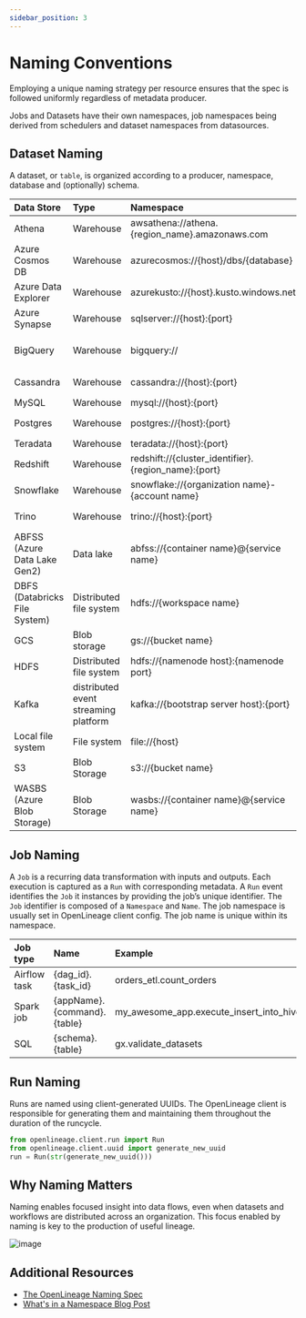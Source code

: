 ```yaml
---
sidebar_position: 3
---
```


# Naming Conventions

Employing a unique naming strategy per resource ensures that the spec is followed uniformly regardless of metadata producer.

Jobs and Datasets have their own namespaces, job namespaces being derived from schedulers and dataset namespaces from datasources.

## Dataset Naming

A dataset, or `table`, is organized according to a producer, namespace, database and (optionally) schema.

| Data Store | Type | Namespace | Name |
|:-----------|:-----------|:---------------------|:-----------------|
| Athena | Warehouse | awsathena://athena.{region_name}.amazonaws.com | {catalog}.{database}.{table} |
| Azure Cosmos DB | Warehouse | azurecosmos://{host}/dbs/{database} | colls/{table} |
| Azure Data Explorer | Warehouse | azurekusto://{host}.kusto.windows.net | {database}/{table} |
| Azure Synapse | Warehouse | sqlserver://{host}:{port} | {schema}.{table} |
| BigQuery | Warehouse | bigquery:// | {project id}.{dataset name}.{table name} |
| Cassandra | Warehouse | cassandra://{host}:{port} | {keyspace}.{table} |
| MySQL | Warehouse | mysql://{host}:{port} | {database}.{table} |
| Postgres | Warehouse | postgres://{host}:{port} | {database}.{schema}.{table} |
| Teradata | Warehouse | teradata://{host}:{port} | {database}.{table} |
| Redshift | Warehouse | redshift://{cluster_identifier}.{region_name}:{port} | {database}.{schema}.{table} |
| Snowflake | Warehouse | snowflake://{organization name}-{account name} | {database}.{schema}.{table} |
| Trino | Warehouse | trino://{host}:{port} | {catalog}.{schema}.{table} |
| ABFSS (Azure Data Lake Gen2) | Data lake | abfss://{container name}@{service name} | {path} |
| DBFS (Databricks File System) | Distributed file system | hdfs://{workspace name} | {path} |
| GCS | Blob storage | gs://{bucket name} | {object key} |
| HDFS | Distributed file system | hdfs://{namenode host}:{namenode port} | {path} |
| Kafka | distributed event streaming platform | kafka://{bootstrap server host}:{port} | {topic} |
| Local file system | File system | file://{host} | {path} |
| S3 | Blob Storage | s3://{bucket name} | {object key} |
| WASBS (Azure Blob Storage) | Blob Storage | wasbs://{container name}@{service name} | {object key} |

## Job Naming

A `Job` is a recurring data transformation with inputs and outputs. Each execution is captured as a `Run` with corresponding metadata.
A `Run` event identifies the `Job` it instances by providing the job’s unique identifier.
The `Job` identifier is composed of a `Namespace` and `Name`. The job namespace is usually set in OpenLineage client config. The job name is unique within its namespace.


| Job type | Name | Example |
| :------- | :------ | :------ |
| Airflow task | {dag_id}.{task_id} | orders_etl.count_orders |
| Spark job | {appName}.{command}.{table} | my_awesome_app.execute_insert_into_hive_table.mydb_mytable |
| SQL | {schema}.{table} | gx.validate_datasets |

## Run Naming

Runs are named using client-generated UUIDs. The OpenLineage client is responsible for generating them and maintaining them throughout the duration of the runcycle.

```python
from openlineage.client.run import Run
from openlineage.client.uuid import generate_new_uuid
run = Run(str(generate_new_uuid()))
```

## Why Naming Matters

Naming enables focused insight into data flows, even when datasets and workflows are distributed across an organization. This focus enabled by naming is key to the production of useful lineage.

![image](./naming-correlations.svg)

## Additional Resources

* [The OpenLineage Naming Spec](https://github.com/OpenLineage/OpenLineage/blob/main/spec/Naming.md)
* [What's in a Namespace Blog Post](https://openlineage.io/blog/whats-in-a-namespace/)
